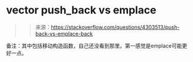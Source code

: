 # vector push_back vs emplace

>> 来源：https://stackoverflow.com/questions/4303513/push-back-vs-emplace-back

备注：其中包括移动构造函数，自己还没看到那里。第一感觉是emplace可能更好一点。